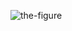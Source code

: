 ![the-figure](https://pro2-bar-s3-cdn-cf1.myportfolio.com/6c97c91a-603d-48f1-9377-26285d43f6df/9a32aceb-42b9-46f0-b43b-4fb971b2c35f_rw_1920.jpg?h=015d06207834a7ab4061ef2de7fe5427&url=aHR0cHM6Ly9waG90b3MuYWRvYmUuaW8vdjIvY2F0YWxvZ3MvNzIwM2NiYzI5NjhhNGIxY2FmYWYyNThmOWMwYWI3NTQvYXNzZXRzL2QzMjI2ODcwZDE5MjRiZWJiYjJkYzZmY2Y4NGU2OWRmL3JldmlzaW9ucy84MjAwYmU0OGMxYTc0ZTBiYWI5N2M0MzJhYzEzN2Q5MS9yZW5kaXRpb25zLzAzOTAwYTNlMTRmMzM1MjhlMTcwYWJhNzNjOTdkYWM0)